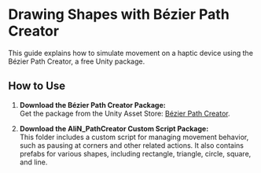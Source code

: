 # Drawing Shapes with Bézier Path Creator

This guide explains how to simulate movement on a haptic device using the Bézier Path Creator, a free Unity package.

## How to Use

1. **Download the Bézier Path Creator Package:**  
   Get the package from the Unity Asset Store: <a href="https://assetstore.unity.com/packages/tools/utilities/b-zier-path-creator-136082" target="blank">Bézier Path Creator</a>.


3. **Download the AliN_PathCreator Custom Script Package:**  
   This folder includes a custom script for managing movement behavior, such as pausing at corners and other related actions. It also contains prefabs for various shapes, including rectangle, triangle, circle, square, and line.
